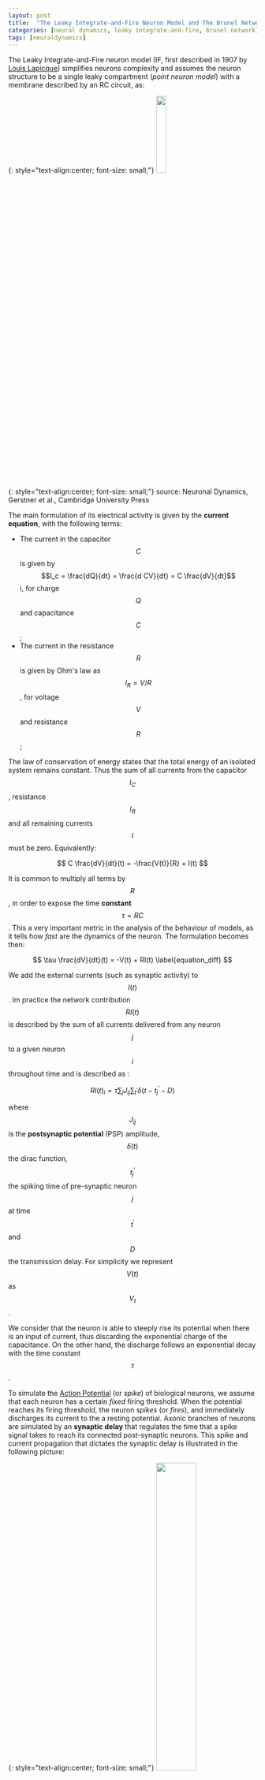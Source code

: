 ```yaml
---
layout: post
title:  "The Leaky Integrate-and-Fire Neuron Model and The Brunel Network"
categories: [neural dynamics, leaky integrate-and-fire, brunel network]
tags: [neuraldynamics]
---
```


[lif-gerstner]:https://neuronaldynamics.epfl.ch/online/Ch1.S3.html
[nest-brunel]:https://link.springer.com/chapter/10.1007/978-94-007-3858-4_18
[brunel-paper]:https://link.springer.com/article/10.1023/A:1008925309027
[brunel-paper-pdf]:https://web.stanford.edu/group/brainsinsilicon/documents/BrunelSparselyConnectedNets.pdf
[nest]:http://www.nest-simulator.org/
[euler]: https://en.wikipedia.org/wiki/Euler_method

The Leaky Integrate-and-Fire neuron model (IF, first described in 1907 by [Louis Lapicque](https://en.wikipedia.org/wiki/Louis_Lapicque)) simplifies neurons complexity and assumes the neuron structure to be a single leaky compartment (*point neuron model*) with a membrane described by an RC circuit, as:

{: style="text-align:center; font-size: small;"}
<img width="20%" height="20%" src="/assets/LIF-Brunel/RC.png">

{: style="text-align:center; font-size: small;"}
source: Neuronal Dynamics, Gerstner et al., Cambridge University Press

The main formulation of its electrical activity is given by the **current equation**, with the following terms:
- The current in the capacitor $$C$$ is given by $$I_c = \frac{dQ}{dt} = \frac{d CV}{dt} = C \frac{dV}{dt}$$i, for charge $$Q$$ and capacitance $$C$$;
- The current in the resistance $$R$$ is given by Ohm's law as $$I_R = V/R$$, for voltage $$V$$ and resistance $$R$$; 

The law of conservation of energy states that the total energy of an isolated system remains constant. Thus the sum of all currents from the capacitor $$I_C$$, resistance $$I_R$$ and all remaining currents $$I$$ must be zero. Equivalently:

$$
C \frac{dV}{dt}(t) = -\frac{V(t)}{R} + I(t) 
$$

It is common to multiply all terms by $$R$$, in order to expose the time **constant** $$\tau = R C$$. This a very important metric in the analysis of the behaviour of models, as it tells how *fast* are the dynamics of the neuron. The formulation becomes then:

$$
\tau \frac{dV}{dt}(t) = -V(t) + RI(t) 
\label{equation_diff}
$$

We add the external currents (such as synaptic activity) to $$I(t)$$. Im practice the network contribution $$RI(t)$$ is described by the sum of all currents delivered from any neuron $$j$$ to a given neuron $$i$$ throughout time and is described as :

$$
RI(t)_i = \tau \sum_{j} J_{ij} \sum_{t^\prime} \delta (t-t^\prime _{j} -D)
\label{equation_current}
$$

where $$J_{ij}$$ is the **postsynaptic potential** (PSP) amplitude, 
$$\delta (t)$$ the dirac function, $$t^\prime _{j}$$ the spiking time of pre-synaptic neuron $$j$$ at time $$t^\prime$$ and 
$$D$$ the transmission delay. For simplicity we represent $$V(t)$$ as $$V_t$$. 

We consider that the neuron is able to steeply rise its potential when there is an input of current, thus discarding the exponential charge of the capacitance. On the other hand, the discharge follows an exponential decay with the time constant $$\tau$$.

To simulate the [Action Potential](https://en.wikipedia.org/wiki/Action_potential) (or *spike*) of biological neurons, we assume that each neuron has a certain *fixed* firing threshold. When the potential reaches its firing threshold, the neuron *spikes* (or *fires*), and immediately discharges its current to the a resting potential. Axonic branches of neurons are simulated by an **synaptic delay** that regulates the time that a spike signal takes to reach its connected post-synaptic neurons. This spike and current propagation that dictates the synaptic delay is illustrated in the following picture:

{: style="text-align:center; font-size: small;"}
<img width="40%" height="40%" src="/assets/LIF-Brunel/Action_Potential.gif">source: Wikipedia

Afterwards, for a given **refractory period**, the neuron potential is constant at rest, in order to simulate the [refraction](https://en.wikipedia.org/wiki/Refractory_period_(physiology)) of biological neurons. This may not be a very detailed simulation of neuron activity, but it is a good starting point of a simple neuron model, before we advance to more complicated models in future posts.

## Resolution

We compute two different stepping methods from the analytical solution of the first order ODE. A two step algorithm:
- Calculate decay from previous step: $$V_t \leftarrow V_{t- \Delta t} exp(\frac{-dt}{\tau})$$  
- Add voltage change of network current $$RI$$ between $$t-\Delta t$$ and $$t$$: $$V_t \leftarrow  V_t + RI_{(t-\Delta t, t]} / \tau $$

We can advance neurons with a fixed step or variable step interpolation.
- **Fixed step** interpolation assumes interpolation interval $$\Delta t$$ to be constant throughout the execution.
- **Variable step** methods advance the neuron with the smallest $$t$$ on the network, with a $$\Delta t$$ computed as the minimum of the two following values:
  - the time difference to the next incoming spike;
  - $$t^\star + D$$ where $$t^\star$$ is the time of the neuron with the second smallest $$t$$, i.e. the largest step that can be taken from neuron at $$t$$ so that it won't miss a spike from neuron at time $$t^\star$$ (if it spikes) and $$D$$ is the synaptic delay.  

We can also solve the fixed and variable step interpolations numerically, instaed of using the analytical solution.
This is a common practice for efficiency purposes, as the exponential and division operators required are computationally costly. The solution is not exact, but can appoximate *well enough* the solution when the timestep $$\Delta t$$ is *small enough*. As a simple example, we can use two approximated fixed-step [Euler methods][euler]:
- **Explicit Forward Euler:** 

$$
\begin{align*}
& \tau \frac{dV_{t}}{dt} = -V_{t - \Delta t} + RI_{(t-\Delta t, t]} \\
\Leftrightarrow & V_t = V_{t - \Delta t} +  \frac{dV_{t- \Delta t}}{dt} \Delta t \\
\Leftrightarrow & V_t = \frac{-V_{t - \Delta t} + RI_{(t-\Delta t, t]}}{\tau} \Delta t
\end{align*}
$$

- **Implicit Backward Euler:**

$$
\begin{align*}
& \tau \frac{dV_{t}}{dt} = -V_{t} + RI_{(t-\Delta t, t]} \\
\Leftrightarrow & \frac{V_{t} - V_{t - \Delta t}}{\Delta t} = -V_{t} + RI_{(t-\Delta t, t]} \\
\Leftrightarrow & V_t = \frac{RI_{(t-\Delta t, t]} + \tau * V_{t-\Delta t}}{\Delta t + \tau}
\end{align*}
$$

with $$\frac{dV_{t}}{dt}$$ and $$RI_{(t-\Delta t, t]}$$ computed from equations \ref{equation_diff} and \ref{equation_current} respectively. Note that $$RI_{(t-\Delta t, t]}$$ is divided by $$\Delta t$$ so that it is expressed in voltage per time-unit instead of per timestep.

For the sake of comparison, we illustrate below the potential over time of a given neuron in a network, for the aforementioned methods on a $$100ms$$ simulation of a (Brunel) network of $$10000$$ neurons and default neuron parameters. Results are given for the Implicit and Explicit Euler methods with $$\Delta t = 0.1ms$$, and for the analytical solution solved with fixed ($$\Delta t=0.1ms$$) and variable timestepping:

{: style="text-align:center; font-size: small;"}
<img width="100%" height="100%" src="/assets/LIF-Brunel/neuron_plot_equations.png">

Note the vertical straight lines that refer to voltage reset after a spike, and the horizontal straight lines referring to the regractory period after firing.

## Brunel Network

We've just mentioned network activity in the previous section. Indeed, a neuron without any kind of stimulus (either electric current injection or synaptic currents) will remain always at rest.

The most common model of network activity is called The Brunel Network Model ([Dynamics of Sparsely Connected Networks of Excitatory and Inhibitory Spiking Neurons, Brunel et al., Journal Comp. Neuroscience][brunel-paper], [pdf][brunel-paper-pdf]). It is of very high relevance as it is a good estimation of network dynamics. The model proposes a network of 10000 simulated LIF neurons (80% excitatory, 20% inhibitory), with external stimuli provided by two networks of excitatory and inhibitory neurons, respectively. Excitatory means that the PSP is positive. The converse holds for inhibitory. The external networks of neurons are not stimulated, therefore its spiking is generated by a poisson random generator (PG). The diagram is the following:

{: style="text-align:center; font-size: small;"}
<img width="30%" height="30%" src="/assets/LIF-Brunel/network.png">

{: style="text-align:center; font-size: small;"}
source: Brunel 2000

The tricky part here is to define the parameters of the network in terms of connectivity, synaptic weights, firing threshold, etc. The original [paper][brunel-paper] describes them on detail, but for simplicity, we describe them in the table bellow: 

{: style="text-align:center; font-size: small;"}
<img width="50%" height="50%" src="/assets/LIF-Brunel/Summary-of-the-network-parameters-for-the-model-proposed-by-Brunel-2000.png">

{: style="text-align:center; font-size: small;"}
source: Marc-Oliver Gewaltig, researchgate

We can now adjust the stimuli parameters in order to regulate network activity. Brunel defines a model for slow, regular and fast dynamics of the network, that obey the following average neuron spiking rate (Hz) and global oscilation frequency (Hz) of voltage trajectories:

{: style="text-align:center; font-size: small;"}
<img width="30%" height="30%" src="/assets/LIF-Brunel/frequencies.png">

{: style="text-align:center; font-size: small;"}
source: Brunel 2000

Notice the proximity of our simulated network model with the theoretical behaviour observed in real neurons. For that reason, although being a simple model of approximation, the Brunel Network provides a powerful tool for studying network dynamics. The model is particularly useful in very long simulations of large networks as it is computationally inexpensive compared to more detailed models such as the [Hodgkin-Huxley](https://en.wikipedia.org/wiki/Hodgkin%E2%80%93Huxley_model).

## Output

We implemented a `C++` based Brunel network model of LIF neurons and injected the appropriate stimuli to recreate the original paper. The outputs match the theoretical model, in terms of spike rate and trajectory oscilation frequency. Results are presented as a time line (left-to-right) of neuron spike times (a.k.a. *spike trace*, on the top) and the number of neurons that spike at a given instant (bottom). Enjoy.
 
**Slow dynamics**:

{: style="text-align:center; font-size: small;"}
<img width="100%" height="100%" src="/assets/LIF-Brunel/raster_plot_G4.5_f0.9.png">

**Regular dynamics**:

{: style="text-align:center; font-size: small;"}
<img width="100%" height="100%" src="/assets/LIF-Brunel/raster_plot_G5_f2.png">

**Fast dynamics**:

{: style="text-align:center; font-size: small;"}
<img width="100%" height="100%" src="/assets/LIF-Brunel/raster_plot_G3_f2.png">


## Other resources

- For a thorough explanation of the Leaky Integrate-And-Fire Model, check the relevant section in the online copy of the [Neuronal Dynamics Book from Wulfram Gerster at EPFL][lif-gerstner].
- For a `Python` implementation of a Brunel network using the [NEST][nest] simulator, check [NEST by Example: An Introduction to the Neural Simulation Tool NEST, Marc Oliver, Springer Link][nest-brunel]
- For the `C++` code for this exercise, download <a href="/assets/LIF-Brunel/lif-brunel.tar.gz">lif-brunel.tar.gz</a>. For better code understanding, the diagram of classes is presented in <a href="/assets/LIF-Brunel/diagram_class.png">diagram_class.png</a>.
